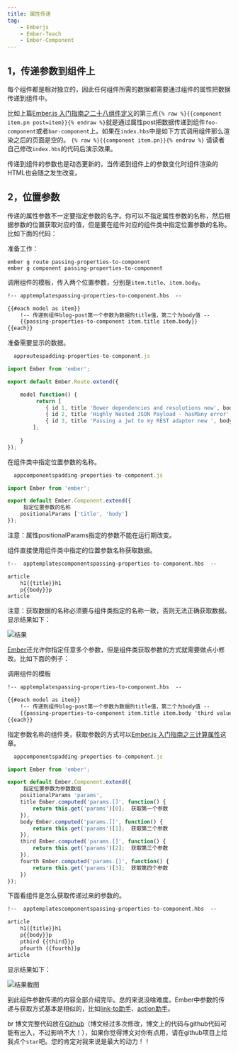 ```yaml
---
title: 属性传递
tag:
	- Emberjs
	- Ember-Teach
	- Ember-Component
---
```


## 1，传递参数到组件上	

每个组件都是相对独立的，因此任何组件所需的数据都需要通过组件的属性把数据传递到组件中。

比如上篇[Ember.js 入门指南之二十八组件定义](httpblog.ddlisting.com20160407ember-js-ru-men-zhi-nan-zhi-er-shi-ba-zu-jian-ding-yi)的第三点`{% raw %}{{component item.pn post=item}}{% endraw %}`就是通过属性post把数据传递到组件`foo-component`或者`bar-component`上。如果在`index.hbs`中是如下方式调用组件那么渲染之后的页面是空的。
`{% raw %}{{component item.pn}}{% endraw %}`
请读者自己修改`index.hbs`的代码后演示效果。

传递到组件的参数也是动态更新的，当传递到组件上的参数变化时组件渲染的HTML也会随之发生改变。

## 2，位置参数 

传递的属性参数不一定要指定参数的名字。你可以不指定属性参数的名称，然后根据参数的位置获取对应的值，但是要在组件对应的组件类中指定位置参数的名称。比如下面的代码：

准备工作：
```
ember g route passing-properties-to-component
ember g component passing-properties-to-component
```
调用组件的模板，传入两个位置参数，分别是`item.title`、`item.body`。
```html
!-- apptemplatespassing-properties-to-component.hbs  --

{{#each model as item}}
	!-- 传递到组件blog-post第一个参数为数据的title值，第二个为body值 --
	{{passing-properties-to-component item.title item.body}}
{{each}}
```

准备需要显示的数据。
```js
  approutespadding-properties-to-component.js

import Ember from 'ember';

export default Ember.Route.extend({

	model function() {
		 return [
	    	{ id 1, title 'Bower dependencies and resolutions new', body In the bower.json file, I see 2 keys dependencies and resolutionsWhy is that so  },
	    	{ id 2, title 'Highly Nested JSON Payload - hasMany error', body Welcome to the Ember.js discussion forum. We're running on the open source, Ember.js-powered Discourse forum software.  },
	    	{ id 3, title 'Passing a jwt to my REST adapter new ', body This sets up a binding between the category query param in the URL, and the category property on controllerarticles.  }
	    ];
	   
	}
});
```
在组件类中指定位置参数的名称。
```js
  appcomponentspadding-properties-to-component.js

import Ember from 'ember';

export default Ember.Component.extend({
	 指定位置参数的名称
	positionalParams ['title', 'body']
});
```
注意：属性positionalParams指定的参数不能在运行期改变。

组件直接使用组件类中指定的位置参数名称获取数据。
```html
!--  apptemplatescomponentspassing-properties-to-component.hbs  --

article
	h1{{title}}h1
	p{{body}}p
article
```
注意：获取数据的名称必须要与组件类指定的名称一致，否则无法正确获取数据。
显示结果如下：

![结果](contentimages201604121.png)

[Ember](httpemberjs.com)还允许你指定任意多个参数，但是组件类获取参数的方式就需要做点小修改。比如下面的例子：

调用组件的模板
```html
!-- apptemplatespassing-properties-to-component.hbs  --

{{#each model as item}}
	!-- 传递到组件blog-post第一个参数为数据的title值，第二个为body值 --
	{{passing-properties-to-component item.title item.body 'third value' 'fourth value'}}
{{each}}
```
指定参数名称的组件类，获取参数的方式可以[Ember.js 入门指南之三计算属性](httpblog.ddlisting.com20160317ember-js-ru-men-zhi-nan-ji-suan-shu-xing-compute-properties)这章。
```js
  appcomponentspadding-properties-to-component.js

import Ember from 'ember';

export default Ember.Component.extend({
	 指定位置参数为参数数组
	positionalParams 'params',
	title Ember.computed('params.[]', function() {
		return this.get('params')[0];  获取第一个参数
	}),
	body Ember.computed('params.[]', function() {
		return this.get('params')[1];  获取第二个参数
	}),
	third Ember.computed('params.[]', function() {
		return this.get('params')[2];  获取第三个参数
	}),
	fourth Ember.computed('params.[]', function() {
		return this.get('params')[3];  获取第四个参数
	})
});
```
下面看组件是怎么获取传递过来的参数的。
```html
!--  apptemplatescomponentspassing-properties-to-component.hbs  --

article
	h1{{title}}h1
	p{{body}}p
	pthird {{third}}p
	pfourth {{fourth}}p
article
````
显示结果如下：

![结果截图](contentimages201604122-1.png)

到此组件参数传递的内容全部介绍完毕。总的来说没啥难度。Ember中参数的传递与获取方式基本是相似的，比如[link-to助手](httpblog.ddlisting.com20160322ember-js-ru-men-zhi-nan-zhi-shi-san-link-to)、[action助手](httpblog.ddlisting.com20160322ember-js-ru-men-zhi-nan-zhi-shi-wu-action)。

br
博文完整代码放在[Github](httpsgithub.comubuntuvimmy_emberjs_code)（博文经过多次修改，博文上的代码与github代码可能有出入，不过影响不大！），如果你觉得博文对你有点用，请在github项目上给我点个`star`吧。您的肯定对我来说是最大的动力！！

